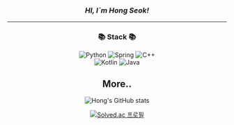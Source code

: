 <div align=center>
  
### *HI, I`m Hong Seok!*

</div>

---
<div align=center>
  <h3>📚 Stack 📚</h3>
</div>

<div align=center>
  <img alt="Python" src ="https://img.shields.io/badge/Python-3776AB.svg?&style=for-the-badge&logo=Python&logoColor=white"/>
  <img alt="Spring" src="https://img.shields.io/badge/spring-%236DB33F.svg?style=for-the-badge&logo=spring&logoColor=white" />
  <img alt="C++" src="https://img.shields.io/badge/c++-%2300599C.svg?style=for-the-badge&logo=c%2B%2B&logoColor=white" />
  <br>
  <img alt="Kotlin" src="https://img.shields.io/badge/kotlin-%237F52FF.svg?style=for-the-badge&logo=kotlin&logoColor=white" />
  <img alt="Java" src="https://img.shields.io/badge/java-%23ED8B00.svg?style=for-the-badge&logo=openjdk&logoColor=white" />
  <br>
  
</div>


<div align=center>

<h2> More.. </h2>
  
![Hong's GitHub stats](https://github-readme-stats.vercel.app/api?username=lkl4502&show_icons=true&theme=onedark)

[![Solved.ac
프로필](http://mazassumnida.wtf/api/generate_badge?boj=lkl4502)](https://solved.ac/lkl4502)

</div>
